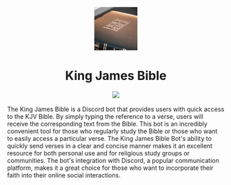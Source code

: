 <div align="center">
    <img src="./README/icon.png" width="100"/>
    <h1>King James Bible</h1>
    <a href="https://discord.com/api/oauth2/authorize?client_id=1075543833942695986&permissions=274877979648&scope=bot%20applications.commands"><img src="https://img.shields.io/badge/-Invite%20Bot-blue"/></a>
</div>

The King James Bible is a Discord bot that provides users with quick access to the KJV Bible. By simply typing the reference to a verse, users will receive the corresponding text from the Bible. This bot is an incredibly convenient tool for those who regularly study the Bible or those who want to easily access a particular verse. The King James Bible Bot's ability to quickly send verses in a clear and concise manner makes it an excellent resource for both personal use and for religious study groups or communities. The bot's integration with Discord, a popular communication platform, makes it a great choice for those who want to incorporate their faith into their online social interactions.
